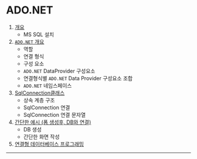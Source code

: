 # ADO.NET

1. [개요](ado.net001_start_mssql.md)
    - MS SQL 설치
2. [`ADO.NET` 개요](ado.net002_start.md)
    - 역할
    - 연결 형식
    - 구성 요소
    - `ADO.NET` DataProvider 구성요소
    - 연결형식별 `ADO.NET` Data Provider 구성요소 조합
    - `ADO.NET` 네임스페이스
3. [SqlConnection클래스](ado.net003_sqlconnection.md)
    - 상속 계층 구조
    - SqlConnection 연결
    - SqlConnection 연결 문자열
4. [간단한 예시 (폼 생성후, DB와 연결)](ado.net004_simple_example.md)
    - DB 생성
    - 간단한 화면 작성
5. [연결형 데이터베이스 프로그래밍](ado.net005_database.md)


<hr />
<br />
<br />
<br />



















